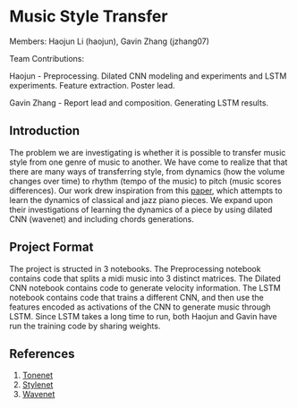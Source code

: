 # Music Style Transfer

Members: Haojun Li (haojun), Gavin Zhang (jzhang07)

Team Contributions:

Haojun - Preprocessing. Dilated CNN modeling and experiments and LSTM experiments. Feature extraction. Poster lead.

Gavin Zhang - Report lead and composition. Generating LSTM results.

## Introduction
The problem we are investigating is whether it is possible to transfer music style from one genre of music to another. We have come to realize that that there are many ways of transferring style, from dynamics (how the volume changes over time) to rhythm (tempo of the music) to pitch (music scores differences). Our work drew inspiration from this [paper](https://arxiv.org/pdf/1708.03535.pdf), which attempts to learn the dynamics of classical and jazz piano pieces. We expand upon their investigations of learning the dynamics of a piece by using dilated CNN (wavenet) and including chords generations.

## Project Format
The project is structed in 3 notebooks. The Preprocessing notebook contains code that splits a midi music into 3 distinct matrices. The Dilated CNN notebook contains code to generate velocity information. The LSTM notebook contains code that trains a different CNN, and then use the features encoded as activations of the CNN to generate music through LSTM. Since LSTM takes a long time to run, both Haojun and Gavin have run the training code by sharing weights.

## References
1. [Tonenet](https://medium.com/@suraj.jayakumar/tonenet-a-musical-style-transfer-c0a18903c910)
2. [Stylenet](https://github.com/imalikshake/StyleNet/)
3. [Wavenet](https://deepmind.com/blog/wavenet-generative-model-raw-audio/)
